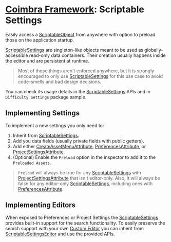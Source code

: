 # [Coimbra Framework](Index.md): Scriptable Settings

Easily access a [ScriptableObject] from anywhere with option to preload those on the application startup.

[ScriptableSettings] are singleton-like objects meant to be used as globally-accessible read-only data containers.
Their creation usually happens inside the editor and are persistent at runtime.

> Most of those things aren't enforced anywhere, but it is strongly encouraged to only use [ScriptableSettings] for this use case to avoid code-smells and bad design decisions.

You can check its usage details in the [ScriptableSettings] APIs and in `Difficulty Settings` package sample.

## Implementing Settings

To implement a new settings you only need to:

1. Inherit from [ScriptableSettings].
2. Add you data fields (usually private fields with public getters).
3. Add either [CreateAssetMenuAttribute], [PreferencesAttribute], or [ProjectSettingsAttribute].
4. (Optional) Enable the `Preload` option in the inspector to add it to the `Preloaded Assets`.

> `Preload` will always be true for any [ScriptableSettings] with [ProjectSettingsAttribute] that isn't editor-only.
> Also, it will always be false for any editor-only [ScriptableSettings], including ones with [PreferencesAttribute].

## Implementing Editors

When exposed to Preferences or Project Settings the [ScriptableSettings] provides built-in support for the search functionality.
To easily preserve the search support with your own [Custom Editor] you can inherit from [ScriptableSettingsEditor] and use the provided APIs.

[PreferencesAttribute]:<../Coimbra/PreferencesAttribute.cs>

[ProjectSettingsAttribute]:<../Coimbra/ProjectSettingsAttribute.cs>

[ScriptableSettings]:<../Coimbra/ScriptableSettings.cs>

[ScriptableSettingsEditor]:<../Coimbra.Editor/ScriptableSettingsEditor.cs>

[CreateAssetMenuAttribute]:<https://docs.unity3d.com/ScriptReference/CreateAssetMenuAttribute.html>

[ScriptableObject]:<https://docs.unity3d.com/ScriptReference/ScriptableObject.html>

[Custom Editor]:<https://docs.unity3d.com/Manual/editor-CustomEditors.html>
